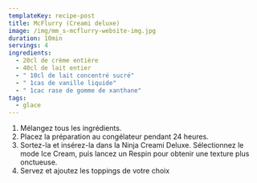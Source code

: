 ```yaml
---
templateKey: recipe-post
title: McFlurry (Creami deluxe)
image: /img/mm_s-mcflurry-website-img.jpg
duration: 10min
servings: 4
ingredients:
  - 20cl de crème entière
  - 40cl de lait entier
  - " 10cl de lait concentré sucré"
  - " 1cas de vanille liquide"
  - " 1cac rase de gomme de xanthane"
tags:
  - glace
---
```

1. Mélangez tous les ingrédients.
2. Placez la préparation au congélateur pendant 24 heures.
3. Sortez-la et insérez-la dans la Ninja Creami Deluxe. Sélectionnez le mode Ice Cream, puis lancez un Respin pour obtenir une texture plus onctueuse.
4. Servez et ajoutez les toppings de votre choix

<!--EndFragment-->
